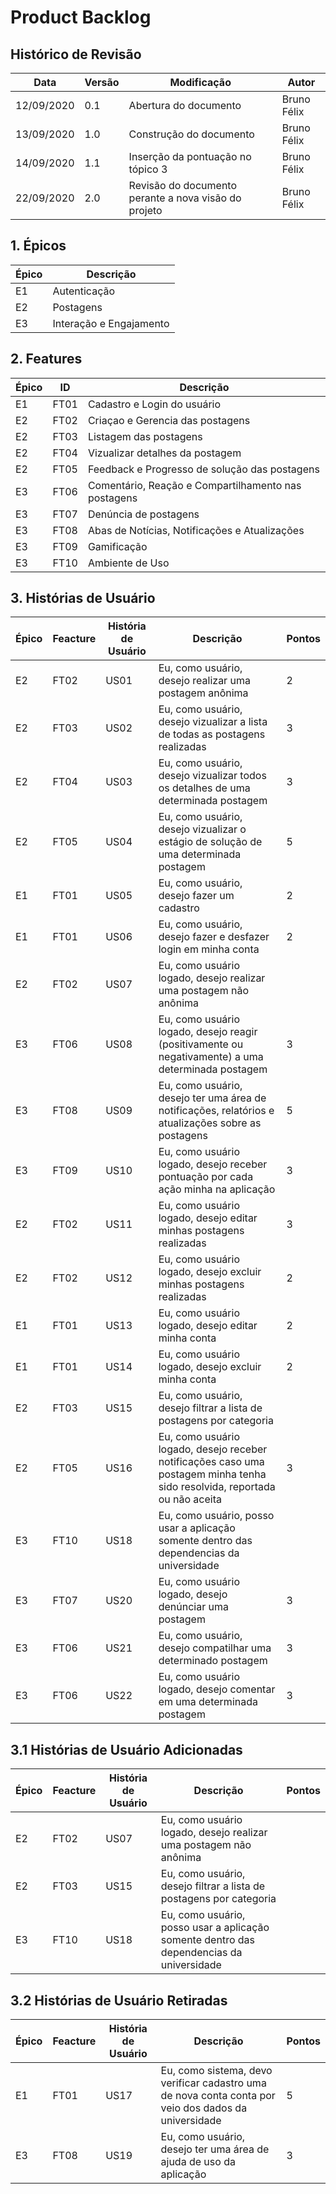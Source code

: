 # Product Backlog

## Histórico de Revisão

| **Data** | **Versão** | **Modificação** | **Autor** |
| --- | --- | --- | --- |
| 12/09/2020 | 0.1 | Abertura do documento                                | Bruno Félix |
| 13/09/2020 | 1.0 | Construção do documento                              | Bruno Félix |
| 14/09/2020 | 1.1 | Inserção da pontuação no tópico 3                      | Bruno Félix |
| 22/09/2020 | 2.0 | Revisão do documento perante a nova visão do projeto | Bruno Félix |


## 1. Épicos

| **Épico** | **Descrição** |
| --- | --- |
| E1 | Autenticação |
| E2 | Postagens |
| E3 | Interação e Engajamento |


## 2. Features

| **Épico** | **ID** | **Descrição** |
| --- | --- | --- |
| E1 | FT01 | Cadastro e Login do usuário |
| E2 | FT02 | Criaçao e Gerencia das postagens |
| E2 | FT03 | Listagem das postagens |
| E2 | FT04 | Vizualizar detalhes da postagem |
| E2 | FT05 | Feedback e Progresso de solução das postagens |
| E3 | FT06 | Comentário, Reação e Compartilhamento nas postagens |
| E3 | FT07 | Denúncia de postagens |
| E3 | FT08 | Abas de Notícias, Notificações e Atualizações |
| E3 | FT09 | Gamificação |
| E3 | FT10 | Ambiente de Uso |
 

## 3. Histórias de Usuário

| **Épico** | **Feacture** | **História de Usuário** | **Descrição** | **Pontos** |
| --- | --- | --- | --- | --- |
| E2 | FT02 | US01 | Eu, como usuário, desejo realizar uma postagem anônima                                               | 2 |
| E2 | FT03 | US02 | Eu, como usuário, desejo vizualizar a lista de todas as postagens realizadas                         | 3 |
| E2 | FT04 | US03 | Eu, como usuário, desejo vizualizar todos os detalhes de uma determinada postagem                    | 3 |
| E2 | FT05 | US04 | Eu, como usuário, desejo vizualizar o estágio de solução de uma determinada postagem                 | 5 |
| E1 | FT01 | US05 | Eu, como usuário, desejo fazer um cadastro                                                           | 2 |
| E1 | FT01 | US06 | Eu, como usuário, desejo fazer e desfazer login em minha conta                                       | 2 |
| E2 | FT02 | US07 | Eu, como usuário logado, desejo realizar uma postagem não anônima                                    |   |
| E3 | FT06 | US08 | Eu, como usuário logado, desejo reagir (positivamente ou negativamente) a uma determinada postagem   | 3 |
| E3 | FT08 | US09 | Eu, como usuário, desejo ter uma área de notificações, relatórios e atualizações sobre as postagens  | 5 |
| E3 | FT09 | US10 | Eu, como usuário logado, desejo receber pontuação por cada ação minha na aplicação                   | 3 |
| E2 | FT02 | US11 | Eu, como usuário logado, desejo editar minhas postagens realizadas                                   | 3 |
| E2 | FT02 | US12 | Eu, como usuário logado, desejo excluir minhas postagens realizadas                                  | 2 |
| E1 | FT01 | US13 | Eu, como usuário logado, desejo editar minha conta                                                   | 2 |
| E1 | FT01 | US14 | Eu, como usuário logado, desejo excluir minha conta                                                  | 2 |
| E2 | FT03 | US15 | Eu, como usuário, desejo filtrar a lista de postagens por categoria                                  |   |
| E2 | FT05 | US16 | Eu, como usuário logado, desejo receber notificações caso uma postagem minha tenha sido resolvida, reportada ou não aceita                                                                                                             | 3 |
| E3 | FT10 | US18 | Eu, como usuário, posso usar a aplicação somente dentro das dependencias da universidade             |   |
| E3 | FT07 | US20 | Eu, como usuário logado, desejo denúnciar uma postagem                                               | 3 |
| E3 | FT06 | US21 | Eu, como usuário, desejo compatilhar uma determinado postagem                                        | 3 |
| E3 | FT06 | US22 | Eu, como usuário logado, desejo comentar em uma determinada postagem                                 | 3 |


## 3.1 Histórias de Usuário Adicionadas

| **Épico** | **Feacture** | **História de Usuário** | **Descrição** | **Pontos** |
| --- | --- | --- | --- | --- |
| E2 | FT02 | US07 | Eu, como usuário logado, desejo realizar uma postagem não anônima                                    |   |
| E2 | FT03 | US15 | Eu, como usuário, desejo filtrar a lista de postagens por categoria                                  |   |
| E3 | FT10 | US18 | Eu, como usuário, posso usar a aplicação somente dentro das dependencias da universidade             |   |


## 3.2 Histórias de Usuário Retiradas

| **Épico** | **Feacture** | **História de Usuário** | **Descrição** | **Pontos** |
| --- | --- | --- | --- | --- |
| E1 | FT01 | US17 | Eu, como sistema, devo verificar cadastro uma de nova conta conta por veio dos dados da universidade | 5 | 
| E3 | FT08 | US19 | Eu, como usuário, desejo ter uma área de ajuda de uso da aplicação                                   | 3 |